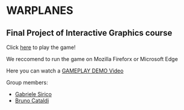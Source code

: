 # WARPLANES
## Final Project of Interactive Graphics course

Click [here](https://gibr098.github.io/final-project-gabriele-bruno/) to play the game!

We reccomend to run the game on Mozilla Fireforx or Microsoft Edge
 
 
Here you can watch a [GAMEPLAY DEMO Video](https://user-images.githubusercontent.com/101864268/179424988-567a490a-441b-4563-90d8-d27e597ec769.mp4)


 


Group members:
- [Gabriele Sirico](https://www.linkedin.com/in/giuseppe-gabriele-sirico-7aab03234/)
- [Bruno Cataldi](https://www.linkedin.com/in/bruno-cataldi-2a2981197)
